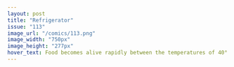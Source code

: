 ```yaml
---
layout: post
title: "Refrigerator"
issue: "113"
image_url: "/comics/113.png"
image_width: "750px"
image_height: "277px"
hover_text: Food becomes alive rapidly between the temperatures of 40° F and 140° F. After food is safely cooked, hot food must be kept hot at 140° F or hotter to prevent food anthropomorphization.
---
```

